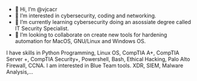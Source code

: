 - 👋 Hi, I’m @vjcacr
- 👀 I’m interested in cybersecurity, coding and networking. 
- 🌱 I’m currently learning cybersecurity doing an asossiate degree called IT Security Specialist.
- 💞️ I’m looking to collaborate on create new tools for hardening automation for MacOS, GNU/Linux and Windows OS.

I have skills in Python Programming, Linux OS, CompTIA A+, CompTIA Server +, CompTIA Security+, Powershell, Bash, Ethical Hacking, Palo Alto Firewall, CCNA. I am interested in Blue Team tools. XDR, SIEM, Malware Analysis,...

<!---
vjcacr/vjcacr is a ✨ special ✨ repository because its `README.md` (this file) appears on your GitHub profile.
You can click the Preview link to take a look at your changes.
--->
